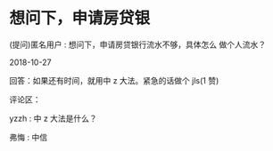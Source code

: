 # 想问下，申请房贷银

(提问)匿名用户 : 想问下，申请房贷银行流水不够，具体怎么 做个人流水？

2018-10-27

回答：如果还有时间，就用中 z 大法。紧急的话做个 jls(1 赞)

评论区：

yzzh : 中 z 大法是什么？

弗悔 : 中信